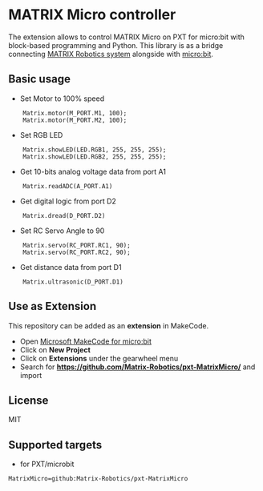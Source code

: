 # MATRIX Micro controller

The extension allows to control MATRIX Micro on PXT for micro:bit with block-based programming and Python. This library is as a bridge connecting [MATRIX Robotics system](https://matrixrobotics.com/) alongside with [micro:bit](https://microbit.org/).

## Basic usage

* Set Motor to 100% speed

```blocks
    Matrix.motor(M_PORT.M1, 100);
    Matrix.motor(M_PORT.M2, 100);
```

* Set RGB LED 

```blocks
    Matrix.showLED(LED.RGB1, 255, 255, 255);
    Matrix.showLED(LED.RGB2, 255, 255, 255);
```

* Get 10-bits analog voltage data from port A1

```blocks
    Matrix.readADC(A_PORT.A1)
```

* Get digital logic from port D2

```blocks
    Matrix.dread(D_PORT.D2)
```


* Set RC Servo Angle to 90

```blocks
    Matrix.servo(RC_PORT.RC1, 90);
    Matrix.servo(RC_PORT.RC2, 90);
```

* Get distance data from port D1

```blocks
    Matrix.ultrasonic(D_PORT.D1)
```

## Use as Extension

This repository can be added as an **extension** in MakeCode.

* Open [Microsoft MakeCode for micro:bit](https://makecode.microbit.org/)
* Click on **New Project**
* Click on **Extensions** under the gearwheel menu
* Search for **https://github.com/Matrix-Robotics/pxt-MatrixMicro/** and import

## License

MIT

## Supported targets

* for PXT/microbit

```package
MatrixMicro=github:Matrix-Robotics/pxt-MatrixMicro
```
